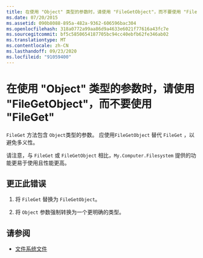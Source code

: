 ```yaml
---
title: 在使用 "Object" 类型的参数时，请使用 "FileGetObject"，而不要使用 "FileGet"
ms.date: 07/20/2015
ms.assetid: 090b8088-895a-482a-9362-606596bac304
ms.openlocfilehash: 318a0772a99aa86d9a4633e6021f77616a43fc7e
ms.sourcegitcommit: bf5c5850654187705bc94cc40ebfb62fe346ab02
ms.translationtype: MT
ms.contentlocale: zh-CN
ms.lasthandoff: 09/23/2020
ms.locfileid: "91059400"
---
```

# <a name="use-filegetobject-instead-of-fileget-when-using-argument-of-type-object"></a>在使用 "Object" 类型的参数时，请使用 "FileGetObject"，而不要使用 "FileGet"

`FileGet` 方法包含 `Object`类型的参数。 应使用`FileGetObject` 替代 `FileGet` ，以避免多义性。  
  
 请注意，与 `FileGet` 或 `FileGetObject` 相比，`My.Computer.Filesystem` 提供的功能更易于使用且性能更高。  
  
## <a name="to-correct-this-error"></a>更正此错误  
  
1. 将 `FileGet` 替换为 `FileGetObject`。  
  
2. 将 `Object` 参数强制转换为一个更明确的类型。  
  
## <a name="see-also"></a>请参阅

- [文件系统文件](xref:Microsoft.VisualBasic.FileIO.FileSystem)
